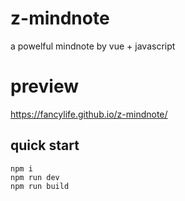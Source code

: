 # z-mindnote
a powelful mindnote by vue + javascript
# preview

https://fancylife.github.io/z-mindnote/

## quick start
```
npm i
npm run dev
npm run build
```
